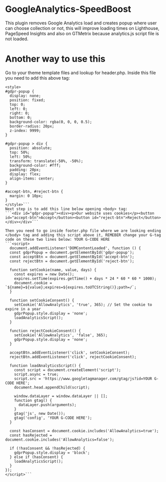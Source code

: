 # GoogleAnalytics-SpeedBoost
This plugin removes Google Analytics load and creates popup where user can choose collection or not, this will improve loading times on Lighthouse, PageSpeed Insights and also on GTMetrix because analytics.js script file is not loaded.

# Another way to use this
Go to your theme template files and lookup for header.php. Inside this file you need to add this above </head> tag:
```
<style>
#gdpr-popup {
  display: none;
  position: fixed;
  top: 0;
  left: 0;
  right: 0;
  bottom: 0;
  background-color: rgba(0, 0, 0, 0.5);
  border-radius: 20px;
  z-index: 9999;
}

#gdpr-popup > div {
  position: absolute;
  top: 50%;
  left: 50%;
  transform: translate(-50%, -50%);
  background-color: #fff;
  padding: 20px;
  display: flex;
  align-items: center; 
}

#accept-btn, #reject-btn {
  margin: 0 10px; 
}
</style>```
Next step is to add this line below opening <body> tag:
```<div id="gdpr-popup"><div><p>Our website uses cookies</p><button id="accept-btn">Accept</button><button id="reject-btn">Reject</button></div></div>```

Then you need to go inside footer.php file where we are looking ending </body> tag and adding this script above it, REMEBER change your G-tag code on these two lines below: YOUR G-CODE HERE
```<script>
  document.addEventListener('DOMContentLoaded', function () {
  const gdprPopup = document.getElementById('gdpr-popup');
  const acceptBtn = document.getElementById('accept-btn');
  const rejectBtn = document.getElementById('reject-btn');

  function setCookie(name, value, days) {
    const expires = new Date();
    expires.setTime(expires.getTime() + days * 24 * 60 * 60 * 1000);
    document.cookie = `${name}=${value};expires=${expires.toUTCString()};path=/`;
  }

  function setCookieConsent() {
    setCookie('AllowAnalytics', 'true', 365); // Set the cookie to expire in a year
    gdprPopup.style.display = 'none';
    loadAnalyticsScript();
  }

  function rejectCookieConsent() {
    setCookie('AllowAnalytics', 'false', 365);
    gdprPopup.style.display = 'none';
  }

  acceptBtn.addEventListener('click', setCookieConsent);
  rejectBtn.addEventListener('click', rejectCookieConsent);

  function loadAnalyticsScript() {
    const script = document.createElement('script');
    script.async = true;
    script.src = 'https://www.googletagmanager.com/gtag/js?id=YOUR G-CODE HERE';
    document.head.appendChild(script);

    window.dataLayer = window.dataLayer || [];
    function gtag() {
      dataLayer.push(arguments);
    }
    gtag('js', new Date());
    gtag('config', 'YOUR G-CODE HERE');
  }

  const hasConsent = document.cookie.includes('AllowAnalytics=true');
  const hasRejected = document.cookie.includes('AllowAnalytics=false');

  if (!hasConsent && !hasRejected) {
    gdprPopup.style.display = 'block';
  } else if (hasConsent) {
    loadAnalyticsScript(); 
  }
});
</script>```
